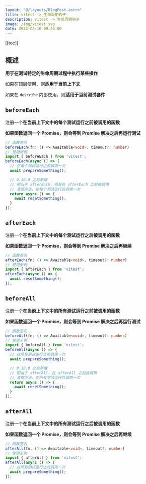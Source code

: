```yaml
---
layout: "@/layouts/BlogPost.astro"
title: vitest -> 生命周期钩子
description: vitest -> 生命周期钩子
image: /img/vitest.svg
date: 2022-05-10 09:45:00
---
```


[[toc]]

## 概述

**用于在测试特定的生命周期过程中执行某些操作**

如果在顶层使用，则**适用于当前上下文**

如果在 `describe` 内部使用，则**适用于当前测试套件**

## `beforeEach`

注册一个**在当前上下文中的每个测试运行之前被调用的函数**

**如果函数返回一个 Promise，则会等到 Promise 解决之后再运行测试**

```ts
// 函数签名
beforeEach(fn: () => Awaitable<void>, timeout?: number)
// 使用示例
import { beforeEach } from 'vitest';
beforeEach(async () => {
  // 在每个测试运行之前调用一次
  await prepareSomething();

  // 0.10.0 之后新增
  // 相当于 afterEach，但是在 afterEach 之前被调用
  // 清理方法，在每个测试运行后调用一次
  return async () => {
    await resetSomething();
  }
});
```

## `afterEach`

注册一个**在当前上下文中的每个测试运行之后被调用的函数**

**如果函数返回一个 Promise，则会等到 Promise 解决之后再继续**

```ts
// 函数签名
afterEach(fn: () => Awaitable<void>, timeout?: number)
// 使用示例
import { afterEach } from 'vitest';
afterEach(async () => {
  await resetSomething();
});
```

## `beforeAll`

注册一个**在当前上下文中的所有测试运行之前被调用的函数**

**如果函数返回一个 Promise，则会等到 Promise 解决之后再运行测试**

```ts
// 函数签名
beforeAll(fn: () => Awaitable<void>, timeout?: number)
// 使用示例
import { beforeAll } from 'vitest';
beforeAll(async () => {
  // 在所有测试运行之前调用一次
  await prepareSomething();

  // 0.10.0 之后新增
  // 相当于 afterAll，在 afterAll 之后被调用
  // 清理方法，在所有测试运行后调用一次
  return async () => {
    await resetSomething();
  }
});
```

## `afterAll`

注册一个**在当前上下文中的所有测试运行之后被调用的函数**

**如果函数返回一个 Promise，则会等到 Promise 解决之后再继续**

```ts
// 函数签名
afterAll(fn: () => Awaitable<void>, timeout?: number)
// 使用示例
import { afterAll } from 'vitest';
afterAll(async () => {
  // 在所有测试运行之后调用一次
  await prepareSomething();
});
```